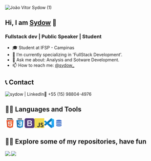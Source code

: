 ![João Vitor Sydow (1)](https://user-images.githubusercontent.com/127353837/233852342-ede2dfb9-6642-41de-95a6-de105725ee83.png)

## Hi, I am [Sydow](https://www.linkedin.com/in/joao-sydow/) 👋

### Fullstack dev | Public Speaker | Student 

- 🎓 Student at IFSP - Campinas
- 🌱 I’m currently specializing in 'FullStack Development'.
- 💬 Ask me about: Analysis and Sotware Development.
- 📫 How to reach me: [@sydow_](https://www.instagram.com/sydow_/)

## 📞 Contact

[<img align="left" alt="sydow | LinkedIn" src="https://img.shields.io/badge/LinkedIn-0077B5?style=for-the-badge&logo=linkedin&logoColor=white" />](https://www.linkedin.com/in/joao-sydow//)

📱 +55 (15) 98804-4976
<br>

## 👨‍💻 Languages and Tools

[comment]: <> (Here you will change the badges with you favorite languages, tools and skills. Change the reference in the final url: '/html/html.png' for example.)

<img align="left" alt="HTML5" height="32" width="32" src="https://raw.githubusercontent.com/github/explore/80688e429a7d4ef2fca1e82350fe8e3517d3494d/topics/html/html.png" />
<img align="left" alt="CSS3" height="32" width="32" src="https://raw.githubusercontent.com/github/explore/80688e429a7d4ef2fca1e82350fe8e3517d3494d/topics/css/css.png" />
<img align="left" alt="Bootstrap" height="32" width="32" src="https://raw.githubusercontent.com/github/explore/80688e429a7d4ef2fca1e82350fe8e3517d3494d/topics/bootstrap/bootstrap.png" />
<img align="left" alt="JS"height="32" width="32" src="https://raw.githubusercontent.com/github/explore/80688e429a7d4ef2fca1e82350fe8e3517d3494d/topics/javascript/javascript.png" />
<img align="left" alt="VS Code"height="32" width="32" src="https://raw.githubusercontent.com/github/explore/80688e429a7d4ef2fca1e82350fe8e3517d3494d/topics/visual-studio-code/visual-studio-code.png" />
<img align="left" alt="SQL"height="32" width="32" src="https://raw.githubusercontent.com/github/explore/80688e429a7d4ef2fca1e82350fe8e3517d3494d/topics/sql/sql.png" />

<br>
<br/>

## 👨‍🎨 Explore some of my repositories, have fun

[comment]: <> (Here i use the vercel api, change the references in the url bellow)

<a href="https://github.com/Sydowz/Calculadora-Iphone">
  <img align="center" src="https://github-readme-stats.vercel.app/api/pin/?username=sydowz&repo=Calculadora-Iphone&title_color=08fc28&text_color=08fc28&icon_color=08fc28&bg_color=000000"/>
</a>

<a href="https://github.com/brunomarcosluz/flutter-master-dev">
  <img align="center" src="https://github-readme-stats.vercel.app/api/pin/?username=sydowz&repo=Hex-color-generator
&title_color=08fc28&text_color=08fc28&icon_color=08fc28&bg_color=000000"
</a>
